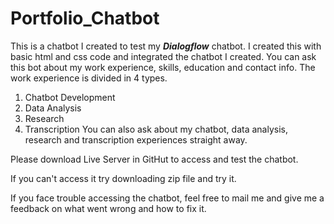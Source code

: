 # Portfolio_Chatbot
This is a chatbot I created to test my _**Dialogflow**_ chatbot.
I created this with basic html and css code and integrated the chatbot I created.
You can ask this bot about my work experience, skills, education and contact info.
The work experience is divided in 4 types.
1. Chatbot Development
2. Data Analysis
3. Research
4. Transcription
You can also ask about my chatbot, data analysis, research and transcription experiences straight away.

Please download Live Server in GitHut to access and test the chatbot.

If you can't access it try downloading zip file and try it.

If you face trouble accessing the chatbot, feel free to mail me and give me a feedback on what went wrong and how to fix it.
